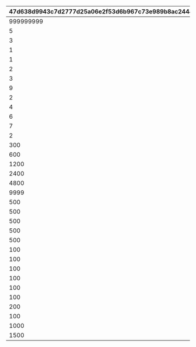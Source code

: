 |47d638d9943c7d2777d25a06e2f53d6b967c73e989b8ac2444441895890f060c|2cb35032e79b4dbf418f5768839f5080d6467b482dce048cbb3b80f064ec0f4a|
| --- | --- |
|999999999|1|
|5|2|
|3|3|
|1|4|
|1|5|
|2|6|
|3|7|
|9|10|
|2|11|
|4|12|
|6|13|
|7|14|
|2|100|
|300|101|
|600|102|
|1200|103|
|2400|104|
|4800|105|
|9999|106|
|500|201|
|500|202|
|500|203|
|500|204|
|500|205|
|100|211|
|100|212|
|100|213|
|100|214|
|100|215|
|100|221|
|200|222|
|100|223|
|1000|224|
|1500|225|
